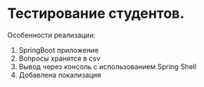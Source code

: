 # Тестирование студентов.
 
Особенности реализации:
1. SpringBoot приложение 
2. Вопросы хранятся в csv
3. Вывод через консоль с использованием Spring Shell
4. Добавлена локализация
